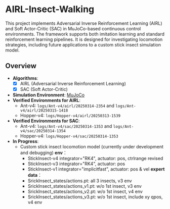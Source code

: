 # AIRL-Insect-Walking

This project implements Adversarial Inverse Reinforcement Learning (AIRL) and Soft Actor-Critic (SAC) in MuJoCo-based continuous control environments. The framework supports both imitation learning and standard reinforcement learning pipelines. It is designed for investigating locomotion strategies, including future applications to a custom stick insect simulation model.


## Overview

- **Algorithms**: 
  - [x] AIRL (Adversarial Inverse Reinforcement Learning)
  - [x] SAC (Soft Actor-Critic)

- **Simulation Environment**: [MuJoCo](https://mujoco.org/)
- **Verified Environments for AIRL**:
  - Ant-v4: `logs/Ant-v4/airl/20250314-2354` and `logs/Ant-v4/airl/20250315-1418`
  - Hopper-v4: `logs/Hopper-v4/airl/20250313-1539`
- **Verified Environments for SAC**:
  - Ant-v4: `logs/Ant-v4/sac/20250314-1353` and `logs/Ant-v4/sac/20250314-1354`
  - Hopper-v4: `logs/Hopper-v4/sac/20250314-1353`
- **In Progress**:
  - Custom stick insect locomotion model (currently under development and debugging)
    **env**：
    - StickInsect-v4 integrator="RK4", actuator: pos, ctrlrange revised
    - StickInsect-v3 integrator="RK4", actuator: pos
    - StickInsect-v1 integrator="implicitfast", actuator: pos & vel
    **expert data**：
    - SrickInsect_states/actions.pt: all 3 insects, v3 env
    - SrickInsect_states/actions_v1.pt: w/o 1st insect, v3 env
    - SrickInsect_states/actions_v2.pt: w/o 1st insect, v4 env
    - SrickInsect_states/actions_v3.pt: w/o 1st insect, include xy qpos, v4 env